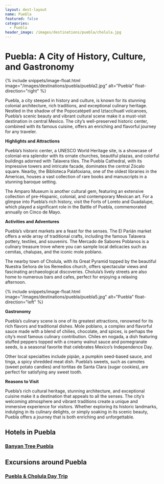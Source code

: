 ```yaml
---
layout: dest-layout
name: Puebla
featured: false
categories:
  - Puebla
header_image: /images/destinations/puebla/cholula.jpg
---
```

# **Puebla: A City of History, Culture, and Gastronomy**

{% include snippets/image-float.html image="/images/destinations/puebla/puebla2.jpg" alt="Puebla" float-direction="right" %}

Puebla, a city steeped in history and culture, is known for its stunning colonial architecture, rich traditions, and exceptional culinary heritage. Nestled in the shadow of the Popocatépetl and Iztaccíhuatl volcanoes, Puebla’s scenic beauty and vibrant cultural scene make it a must-visit destination in central Mexico. The city’s well-preserved historic center, combined with its famous cuisine, offers an enriching and flavorful journey for any traveler.

**Highlights and Attractions**

Puebla’s historic center, a UNESCO World Heritage site, is a showcase of colonial-era splendor with its ornate churches, beautiful plazas, and colorful buildings adorned with Talavera tiles. The Puebla Cathedral, with its impressive towers and intricate facade, dominates the central Zócalo square. Nearby, the Biblioteca Palafoxiana, one of the oldest libraries in the Americas, houses a vast collection of rare books and manuscripts in a stunning baroque setting.

The Amparo Museum is another cultural gem, featuring an extensive collection of pre-Hispanic, colonial, and contemporary Mexican art. For a glimpse into Puebla’s rich history, visit the Forts of Loreto and Guadalupe, which played a significant role in the Battle of Puebla, commemorated annually on Cinco de Mayo.

**Activities and Adventures**

Puebla’s vibrant markets are a feast for the senses. The El Parián market offers a wide array of traditional crafts, including the famous Talavera pottery, textiles, and souvenirs. The Mercado de Sabores Poblanos is a culinary treasure trove where you can sample local delicacies such as cemitas, chalupas, and the iconic mole poblano.

The nearby town of Cholula, with its Great Pyramid topped by the beautiful Nuestra Señora de los Remedios church, offers spectacular views and fascinating archaeological discoveries. Cholula’s lively streets are also home to numerous bars and cafes, perfect for enjoying a relaxing afternoon.

{% include snippets/image-float.html image="/images/destinations/puebla/puebla5.jpg" alt="Puebla" float-direction="left" %}

**Gastronomy**

Puebla’s culinary scene is one of its greatest attractions, renowned for its rich flavors and traditional dishes. Mole poblano, a complex and flavorful sauce made with a blend of chilies, chocolate, and spices, is perhaps the city’s most famous culinary contribution. Chiles en nogada, a dish featuring stuffed peppers topped with a creamy walnut sauce and pomegranate seeds, is a seasonal favorite that celebrates Mexico’s Independence Day.

Other local specialties include pipián, a pumpkin seed-based sauce, and tinga, a spicy shredded meat dish. Puebla’s sweets, such as camotes (sweet potato candies) and tortitas de Santa Clara (sugar cookies), are perfect for satisfying any sweet tooth.

**Reasons to Visit**

Puebla’s rich cultural heritage, stunning architecture, and exceptional cuisine make it a destination that appeals to all the senses. The city’s welcoming atmosphere and vibrant traditions create a unique and immersive experience for visitors. Whether exploring its historic landmarks, indulging in its culinary delights, or simply soaking in its scenic beauty, Puebla offers a journey that is both enriching and unforgettable.

## Hotels in Puebla

<section class='grid'>
<div class="col-3_sm-4_xs-6 padded-1">
    <a href="/hotels/banyanpue">
        <div class="bg-image square" style="background-image:url('/images/hotels/banyanpuebla/banyanpue4.webp')">  </div>
        <h3 class='center'>Banyan Tree Puebla</h3>        
    </a>  
</div>


</section>

## Excursions around Puebla

<section class='grid'>

<div class="col-3_sm-4_xs-6 padded-1">
    <a href="/excursions/pueblacholexc">
        <div class="bg-image square" style="background-image:url('/images/destinations/puebla/puebla4.jpg')">  </div>
        <h3 class='center'>Puebla & Cholula Day Trip</h3>        
    </a>  
</div>

</section>